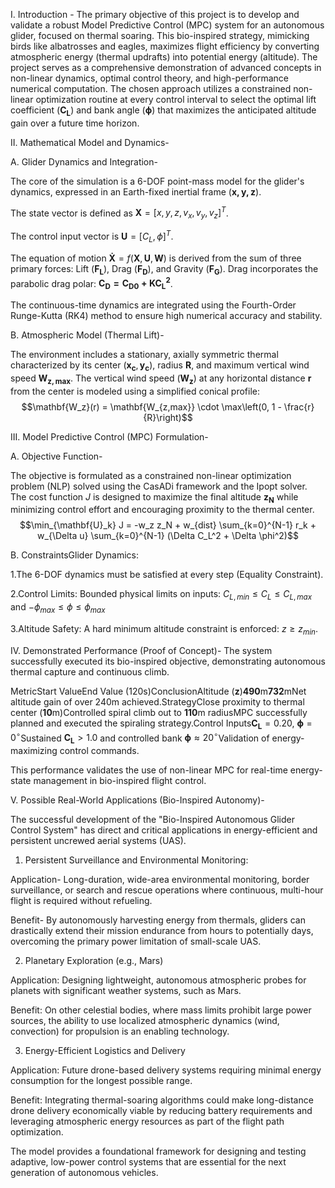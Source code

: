 I. Introduction -
        The primary objective of this project is to develop and validate a robust Model Predictive Control (MPC) system for an autonomous glider, focused on thermal soaring. This bio-inspired strategy, mimicking birds like albatrosses and eagles, maximizes flight efficiency by converting atmospheric energy (thermal updrafts) into potential energy (altitude). The project serves as a comprehensive demonstration of advanced concepts in non-linear dynamics, optimal control theory, and high-performance numerical computation.
        The chosen approach utilizes a constrained non-linear optimization routine at every control interval to select the optimal lift coefficient ($\mathbf{C_L}$) and bank angle ($\mathbf{\phi}$) that maximizes the anticipated altitude gain over a future time horizon.

II. Mathematical Model and Dynamics-

 A. Glider Dynamics and Integration-
        
 The core of the simulation is a 6-DOF point-mass model for the glider's dynamics, expressed in an Earth-fixed inertial frame $(\mathbf{x, y, z})$.
        
 The state vector is defined as $\mathbf{X} = [x, y, z, v_x, v_y, v_z]^T$.
        
The control input vector is $\mathbf{U} = [C_L, \phi]^T$.
        
 The equation of motion $\mathbf{\dot{X}} = f(\mathbf{X}, \mathbf{U}, \mathbf{W})$ is derived from the sum of three primary forces: Lift ($\mathbf{F_L}$), Drag ($\mathbf{F_D}$), and Gravity ($\mathbf{F_G}$). Drag incorporates the parabolic drag polar: $\mathbf{C_D = C_{D0} + K C_L^2}$.
        
 The continuous-time dynamics are integrated using the Fourth-Order Runge-Kutta (RK4) method to ensure high numerical accuracy and stability.
        
 B. Atmospheric Model (Thermal Lift)-
    
 The environment includes a stationary, axially symmetric thermal characterized by its center $(\mathbf{x_c}, \mathbf{y_c})$, radius $\mathbf{R}$, and maximum vertical wind speed $\mathbf{W_{z,max}}$. The vertical wind speed ($\mathbf{W_z}$) at any horizontal distance $\mathbf{r}$ from the center is modeled using a simplified conical profile:
                $$\mathbf{W_z}(r) = \mathbf{W_{z,max}} \cdot \max\left(0, 1 - \frac{r}{R}\right)$$

III. Model Predictive Control (MPC) Formulation-

 A. Objective Function-
     
The objective is formulated as a constrained non-linear optimization problem (NLP) solved using the CasADi framework and the Ipopt solver. The cost function $J$ is designed to maximize the final altitude $\mathbf{z_N}$ while minimizing control effort and encouraging proximity to the thermal center.
             $$\min_{\mathbf{U}_k} J = -w_z z_N + w_{dist} \sum_{k=0}^{N-1} r_k + w_{\Delta u} \sum_{k=0}^{N-1} (\Delta C_L^2 + \Delta \phi^2)$$

 B. ConstraintsGlider Dynamics:

 1.The 6-DOF dynamics must be satisfied at every step (Equality Constraint).
        
 2.Control Limits: Bounded physical limits on inputs: $C_{L,min} \leq C_L \leq C_{L,max}$ and $-\phi_{max} \leq \phi \leq \phi_{max}$
        
  3.Altitude Safety: A hard minimum altitude constraint is enforced: $z \geq z_{min}$.
         
IV. Demonstrated Performance (Proof of Concept)-
     The system successfully executed its bio-inspired objective, demonstrating autonomous thermal capture and continuous climb.  
         
MetricStart ValueEnd Value (120s)ConclusionAltitude ($\mathbf{z}$)$\mathbf{490\text{m}}$$\mathbf{732\text{m}}$Net altitude gain of over 240m achieved.StrategyClose proximity to thermal center ($\mathbf{10\text{m}}$)Controlled spiral climb out to $\mathbf{110\text{m}}$ radiusMPC successfully planned and executed the spiraling strategy.Control Inputs$\mathbf{C_L} = 0.20$, $\mathbf{\phi} = 0^\circ$Sustained $\mathbf{C_L} > 1.0$ and controlled bank $\mathbf{\phi} \approx 20^\circ$Validation of energy-maximizing control commands.
          
 This performance validates the use of non-linear MPC for real-time energy-state management in bio-inspired flight control.
         
V. Possible Real-World Applications (Bio-Inspired Autonomy)-
 
The successful development of the "Bio-Inspired Autonomous Glider Control System" has direct and critical applications in energy-efficient and persistent uncrewed aerial systems (UAS).
      
1. Persistent Surveillance and Environmental Monitoring: 
         
Application- Long-duration, wide-area environmental monitoring, border surveillance, or search and rescue operations where continuous, multi-hour flight is required without refueling.
         
Benefit- By autonomously harvesting energy from thermals, gliders can drastically extend their mission endurance from hours to potentially days, overcoming the primary power limitation of small-scale UAS.
         
2. Planetary Exploration (e.g., Mars)
     
Application: Designing lightweight, autonomous atmospheric probes for planets with significant weather systems, such as Mars.
         
Benefit: On other celestial bodies, where mass limits prohibit large power sources, the ability to use localized atmospheric dynamics (wind, convection) for propulsion is an enabling technology.
         
3. Energy-Efficient Logistics and Delivery
     
Application: Future drone-based delivery systems requiring minimal energy consumption for the longest possible range.
         
Benefit: Integrating thermal-soaring algorithms could make long-distance drone delivery economically viable by reducing battery requirements and leveraging atmospheric energy resources as part of the flight path optimization.

The model provides a foundational framework for designing and testing adaptive, low-power control systems that are essential for the next generation of autonomous vehicles.
